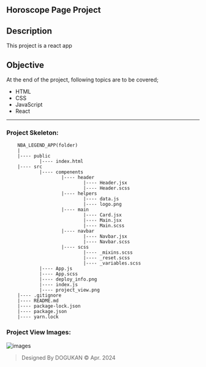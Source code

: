 ## Horoscope Page Project

## Description
This project is a react app

## Objective
At the end of the project, following topics are to be covered;
* HTML
* CSS
* JavaScript
* React

-----

### Project Skeleton:

```
    NBA_LEGEND_APP(folder)
    |
    |---- public
            |---- index.html
    |---- src
            |---- compenents
                    |---- header
                            |---- Header.jsx
                            |---- Header.scss
                    |---- helpers
                            |---- data.js
                            |---- logo.png
                    |---- main
                            |---- Card.jsx
                            |---- Main.jsx
                            |---- Main.scss
                    |---- navbar
                            |---- Navbar.jsx
                            |---- Navbar.scss
                    |---- scss
                            |---- _mixins.scss
                            |---- _reset.scss
                            |---- _variables.scss
            |---- App.js
            |---- App.scss
            |---- deploy_info.png
            |---- index.js                                   
            |---- project_view.png
    |---- .gitignore
    |---- README.md
    |---- package-lock.json
    |---- package.json
    |---- yarn.lock
```

### Project View Images:

![images](./src/project_view.png)

> Designed By DOGUKAN © Apr. 2024
